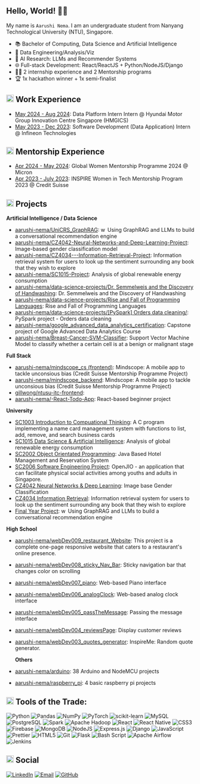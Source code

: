 ## Hello, World! 👋🏻

My name is `Aarushi Nema`. I am an undergraduate student from Nanyang Technological University (NTU), Singapore.

- 📚 Bachelor of Computing, Data Science and Artificial Intelligence
- 💜 Data Engineering/Analysis/Viz
- 🧠 AI Research: LLMs and Recommender Systems
- 🌐 Full-stack Development: React/ReactJS + Python/NodeJS/Django
- 👩‍💻 2 internship experience and 2 Mentorship programs
- 🏆 1x hackathon winner + 1x semi-finalist

## <img src="https://github.com/user-attachments/assets/85168862-3988-4832-bf64-5b3bfa22b220" alt="work" width="20px" height="20px"/> Work Experience

- [May 2024 - Aug 2024](https://www.linkedin.com/company/hmgics/posts/?feedView=all): Data Platform Intern Intern @ Hyundai Motor Group Innovation Centre Singapore (HMGICS)
- [May 2023 - Dec 2023](https://www.linkedin.com/company/infineon-technologies/posts/?feedView=all): Software Development (Data Application) Intern @ Infineon Technologies

## <img src="https://github.com/user-attachments/assets/85168862-3988-4832-bf64-5b3bfa22b220" alt="work" width="20px" height="20px"/> Mentorship Experience
- [Apr 2024 - May 2024](https://www.instagram.com/we_are_micron/p/C3ghoNyPpTT/): Global Women Mentorship Programme 2024 @ Micron
- [Apr 2023 - July 2023](https://www.linkedin.com/feed/update/urn:li:activity:6955783484435009536/): INSPIRE Women in Tech Mentorship Program 2023 @ Credit Suisse 

## <img src="https://github.com/user-attachments/assets/85168862-3988-4832-bf64-5b3bfa22b220" alt="BunnyStudyRead" width="20px" height="20px"/> Projects

**Artificial Intelligence / Data Science**
- [aarushi-nema/UniCRS_GraphRAG](https://github.com/aarushi-nema/UniCRS_GraphRAG): <img src="https://user-images.githubusercontent.com/59118459/194571865-99c38b11-ed67-4052-b4f2-6c25ed429ea1.gif" alt="work" width="14px" height="14px"/> Using GraphRAG and LLMs to build a conversational recommendation engine
- [aarushi-nema/CZ4042-Neural-Networks-and-Deep-Learning-Project](https://github.com/aarushi-nema/CZ4042-Neural-Networks-and-Deep-Learning-Project): Image-based gender classification model
- [aarushi-nema/CZ4034---Information-Retrieval-Project](https://github.com/aarushi-nema/CZ4034---Information-Retrieval-Project): Information retrieval system for users to look up the sentiment surrounding any book that they wish to explore
- [aarushi-nema/SC1015-Project](https://github.com/aarushi-nema/SC1015-Project): Analysis of global renewable energy consumption
- [aarushi-nema/data-science-projects/Dr. Semmelweis and the Discovery of Handwashing](https://github.com/aarushi-nema/data-science-projects/tree/main/Dr.%20Semmelweis%20and%20the%20Discovery%20of%20Handwashing): Dr. Semmelweis and the Discovery of Handwashing
- [aarushi-nema/data-science-projects/Rise and Fall of Programming Languages](https://github.com/aarushi-nema/data-science-projects/tree/main/Rise%20and%20Fall%20of%20Programming%20Languages): Rise and Fall of Programming Languages
- [aarushi-nema/data-science-projects/[PySpark] Orders data cleaning/](https://github.com/aarushi-nema/data-science-projects/tree/main/%5BPySpark%5D%20Orders%20data%20cleaning): PySpark project - Orders data cleaning
- [aarushi-nema/google_advanced_data_analytics_certification](https://github.com/aarushi-nema/google_advanced_data_analytics_certification): Capstone project of Google Advanced Data Analytics Course
- [aarushi-nema/Breast-Cancer-SVM-Classifier](https://github.com/aarushi-nema/Breast-Cancer-SVM-Classifier): Support Vector Machine Model to classify whether a certain cell is at a benign or malignant stage


**Full Stack**
- [aarushi-nema/mindscope_cs (frontend)](https://github.com/aarushi-nema/mindscope_cs/tree/main/mindscope_app): Mindscope: A mobile app to tackle unconsious bias (Credit Suisse Mentorship Programme Project)
- [aarushi-nema/mindscope_backend](https://github.com/aarushi-nema/mindscope_backend): Mindscope: A mobile app to tackle unconsious bias (Credit Suisse Mentorship Programme Project)
- [gillwong/ntusu-itc-frontend](https://github.com/gillwong/ntusu-itc-frontend): 
- [aarushi-nema/-React-Todo-App](https://github.com/aarushi-nema/-React-Todo-App): React-based beginner project

**University**
- [SC1003 Introduction to Compuational Thinking](https://github.com/aarushi-nema/sc1003_assignment_c/tree/main): A C program implementing a name card management system with functions to list, add, remove, and search business cards
- [SC1015 Data Science & Artificial Intelligence](https://github.com/aarushi-nema/SC1015-Project): Analysis of global renewable energy consumption 
- [SC2002 Object Orientated Programming](https://github.com/aarushi-nema/SC2002-Hotel-Reservation-and-Payment-System): Java Based Hotel Management and Reservation System
- [SC2006 Software Engineering Project](https://github.com/xJQx/sc2006-feeditforward): OpenJIO - an application that can facilitate physical social activities among youths and adults in Singapore.
- [CZ4042 Neural Networks & Deep Learning](https://github.com/aarushi-nema/CZ4042-Neural-Networks-and-Deep-Learning-Project): Image base Gender Classification
- [CZ4034 Information Retrieval](https://github.com/aarushi-nema/CZ4034---Information-Retrieval-Project): Information retrieval system for users to look up the sentiment surrounding any book that they wish to explore
- [Final Year Project](https://github.com/aarushi-nema/UniCRS_GraphRAG): <img src="https://user-images.githubusercontent.com/59118459/194571865-99c38b11-ed67-4052-b4f2-6c25ed429ea1.gif" alt="work" width="14px" height="14px"/> Using GraphRAG and LLMs to build a conversational recommendation engine

**High School**
- [aarushi-nema/webDev009_restaurant_Website](https://github.com/aarushi-nema/webDev009_restaurant_Website): This project is a complete one-page responsive website that caters to a restaurant's online presence.
- [aarushi-nema/webDev008_sticky_Nav_Bar](https://github.com/aarushi-nema/webDev008_sticky_Nav_Bar): Sticky navigation bar that changes color on scrolling
- [aarushi-nema/webDev007_piano](https://github.com/aarushi-nema/webDev007_piano): Web-based Piano interface
- [aarushi-nema/webDev006_analogClock](https://github.com/aarushi-nema/webDev006_analogClock): Web-based analog clock interface
- [aarushi-nema/webDev005_passTheMessage](https://github.com/aarushi-nema/webDev005_passTheMessage): Passing the message interface
- [aarushi-nema/webDev004_reviewsPage](https://github.com/aarushi-nema/webDev004_reviewsPage): Display customer reviews
- [aarushi-nema/webDev003_quotes_generator](https://github.com/aarushi-nema/webDev003_quotes_generator): InspireMe: Random quote generator.

  **Others**
- [aarushi-nema/arduino](https://github.com/aarushi-nema/arduino): 38 Arduino and NodeMCU projects
- [aarushi-nema/raspberry_pi](https://github.com/aarushi-nema/raspberry_pi): 4 basic raspberry pi projects

## <img src="https://github.com/user-attachments/assets/85168862-3988-4832-bf64-5b3bfa22b220" alt="stars" width="20px" height="20px"/> Tools of the Trade:

![Python](http://img.shields.io/badge/Python-3776AB?style=flat-square&logo=python&logoColor=ffffff)
![Pandas](https://img.shields.io/badge/Pandas-244e71?style=flat-square&logo=pandas&logoColor=ffffff)
![NumPy](https://img.shields.io/badge/numpy-%23013243.svg?style=flat-square&logo=numpy&logoColor=white)
![PyTorch](https://img.shields.io/badge/PyTorch-%23EE4C2C.svg?style=flat-square&logo=pytorch&logoColor=white)
![scikit-learn](https://img.shields.io/badge/scikit--learn-F06032.svg?style=flat-square&logo=scikit-learn&logoColor=white)
![MySQL](https://img.shields.io/badge/MySQL-%2307405e.svg?style=flat-square&logo=mysql&logoColor=white)
![PostgreSQL](https://img.shields.io/badge/PostgreSQL-3d83be?style=flat-square&logo=postgresql&logoColor=ffffff)
![Spark](https://img.shields.io/badge/Apache%20Spark-FDEE21?style=flat-square&logo=apachespark&logoColor=black)
![Apache Hadoop](https://img.shields.io/badge/Apache%20Hadoop-66CCFF?style=flat-square&logo=apachehadoop&logoColor=black)
![React](https://img.shields.io/badge/React-%23007ACC?style=flat-square&logo=react&logoColor=white)
![React Native](https://img.shields.io/badge/react_native-%2320232a.svg?style=flat-square&logo=react&logoColor=%2361DAFB)
![CSS3](https://img.shields.io/badge/-CSS3-%231572B6?style=flat-square&logo=css3)
![Firebase](https://img.shields.io/badge/firebase-%234285F4.svg?style=flat-square&logo=firebase)
![MongoDB](https://img.shields.io/badge/MongoDB-%234ea94b.svg?style=flat-square&logo=mongodb&logoColor=white)
![NodeJS](https://img.shields.io/badge/Nodejs-43853d?style=flat-square&logo=node.js&logoColor=white)
![Express.js](https://img.shields.io/badge/Expressjs-43853d.svg?style=flat-square&logo=express&logoColor=white)
![Django](https://img.shields.io/badge/django-%23092E20.svg?style=flat-square&logo=django&logoColor=white)
![JavaScript](https://img.shields.io/badge/-JavaScript-yellow?style=flat-square&logo=javascript&logoColor=white)
![Prettier](https://img.shields.io/badge/-Prettier-E7A93E?style=flat-square&logo=prettier&logoColor=white)
![HTML5](https://img.shields.io/badge/-HTML5-E34F26?style=flat-square&logo=html5&logoColor=ffffff)
![Git](https://img.shields.io/badge/-Git-F05032?style=flat-square&logo=git&logoColor=white)
![Flask](https://img.shields.io/badge/flask-%23000.svg?style=flat-square&logo=flask&logoColor=white)
![Bash Script](https://img.shields.io/badge/bash_script-%23121011.svg?style=flat-square&logo=gnu-bash&logoColor=white)
![Apache Airflow](https://img.shields.io/badge/Apache%20Airflow-017CEE?style=flat-square&logo=Apache%20Airflow&logoColor=white)
![Jenkins](https://img.shields.io/badge/jenkins-%232C5263.svg?style=flat-square&logo=jenkins&logoColor=white)

## <img src="https://github.com/user-attachments/assets/85168862-3988-4832-bf64-5b3bfa22b220" alt="mewheart" width="20px" height="20px" /> Social

[![LinkedIn](https://img.shields.io/badge/-Aarushi%20Nema-0077B5?style=flat-square&logo=Linkedin&logoColor=white&link=https://www.linkedin.com/in/aarushi-nema-64a006185/)](https://www.linkedin.com/in/aarushi-nema-64a006185/)
[![Email](https://img.shields.io/badge/-aarushi.nema02@gmail.com-red?style=flat-square&logo=gmail&logoColor=white)](mailto:aarushi.nema02@gmail.com)
[![GitHub](https://img.shields.io/github/followers/aarushi-nema?style=social&label=Follow)](https://github.com/aarushi-nema)
